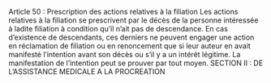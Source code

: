 Article 50 : Prescription des actions relatives à la filiation
Les actions relatives à la filiation se prescrivent par le décès de la personne intéressée à ladite filiation à condition qu’il n’ait pas de descendance.
En cas d’existence de descendants, ces derniers ne peuvent engager une action en réclamation de filiation ou en renoncement que si leur auteur en avait manifesté l’intention avant son décès ou s’il y a un intérêt légitime.
La manifestation de l’intention peut se prouver par tout moyen.
SECTION II : DE L’ASSISTANCE MEDICALE A LA PROCREATION
